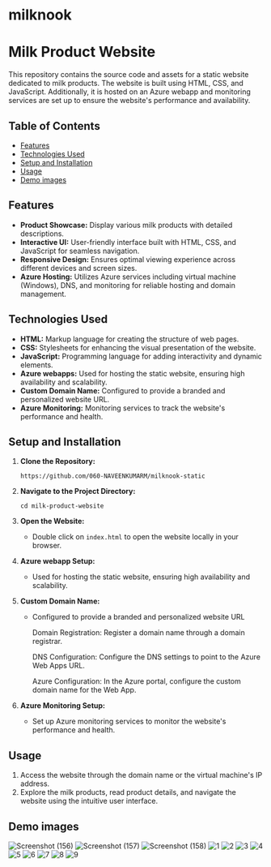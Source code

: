 # milknook
# Milk Product Website

This repository contains the source code and assets for a static website dedicated to milk products. The website is built using HTML, CSS, and JavaScript. Additionally, it is hosted on an Azure webapp and monitoring services are set up to ensure the website's performance and availability.

## Table of Contents
- [Features](#features)
- [Technologies Used](#technologies-used)
- [Setup and Installation](#setup-and-installation)
- [Usage](#usage)
- [Demo images](#demo-images)

## Features

- **Product Showcase:** Display various milk products with detailed descriptions.
- **Interactive UI:** User-friendly interface built with HTML, CSS, and JavaScript for seamless navigation.
- **Responsive Design:** Ensures optimal viewing experience across different devices and screen sizes.
- **Azure Hosting:** Utilizes Azure services including virtual machine (Windows), DNS, and monitoring for reliable hosting and domain management.

## Technologies Used

- **HTML:** Markup language for creating the structure of web pages.
- **CSS:** Stylesheets for enhancing the visual presentation of the website.
- **JavaScript:** Programming language for adding interactivity and dynamic elements.
- **Azure webapps:** Used for hosting the static website, ensuring high availability and scalability.
- **Custom Domain Name:** Configured to provide a branded and personalized website URL.
- **Azure Monitoring:** Monitoring services to track the website's performance and health.

## Setup and Installation

1. **Clone the Repository:**
   ```
   https://github.com/060-NAVEENKUMARM/milknook-static
   ```

2. **Navigate to the Project Directory:**
   ```
   cd milk-product-website
   ```

3. **Open the Website:**
   - Double click on `index.html` to open the website locally in your browser.

4. **Azure webapp Setup:**
   - Used for hosting the static website, ensuring high availability and scalability.
5. **Custom Domain Name:**
   - Configured to provide a branded and personalized website URL

      Domain Registration:
         Register a domain name through a domain registrar.

      DNS Configuration:
         Configure the DNS settings to point to the Azure Web Apps URL.

      Azure Configuration:
         In the Azure portal, configure the custom domain name for the Web App.

6. **Azure Monitoring Setup:**
   - Set up Azure monitoring services to monitor the website's performance and health.

## Usage

1. Access the website through the domain name or the virtual machine's IP address.
2. Explore the milk products, read product details, and navigate the website using the intuitive user interface.

## Demo images
![Screenshot (156)](https://github.com/060-NAVEENKUMARM/milknook-static/assets/113582263/0bffde2c-d798-4aca-9096-b4a5cb801ebc)
![Screenshot (157)](https://github.com/060-NAVEENKUMARM/milknook-static/assets/113582263/a4b245c7-cc3b-4d43-868c-436b36ce5a85)
![Screenshot (158)](https://github.com/060-NAVEENKUMARM/milknook-static/assets/113582263/5bdc0f4d-3968-4783-b9e8-04c8a6f62d13)
![1](https://github.com/060-NAVEENKUMARM/milknook-static/assets/113582263/695533c3-bf59-4e9b-a50e-8710c474ba06)
![2](https://github.com/060-NAVEENKUMARM/milknook-static/assets/113582263/a21712d4-0515-4d4b-8104-588cda290da2)
![3](https://github.com/060-NAVEENKUMARM/milknook-static/assets/113582263/ba509e71-2138-4d94-9106-a4e24e6a4359)
![4](https://github.com/060-NAVEENKUMARM/milknook-static/assets/113582263/22403057-560e-4240-96b7-2167d7df243f)
![5](https://github.com/060-NAVEENKUMARM/milknook-static/assets/113582263/077cb70e-2e0c-41ca-8ff4-49084463e35f)
![6](https://github.com/060-NAVEENKUMARM/milknook-static/assets/113582263/3d175560-1997-4dd6-9f1c-289b0a2f19f0)
![7](https://github.com/060-NAVEENKUMARM/milknook-static/assets/113582263/4add81b4-61c1-4735-a21d-dd30affe6118)
![8](https://github.com/060-NAVEENKUMARM/milknook-static/assets/113582263/4870a6b3-4877-4368-ae1e-8fde2dae6716)
![9](https://github.com/060-NAVEENKUMARM/milknook-static/assets/113582263/c84b2b5c-da04-4ec1-9050-1a5fbb09b657)
